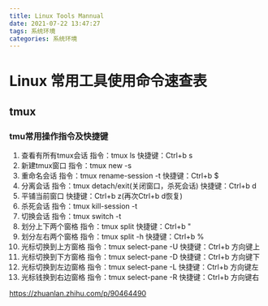 ```yaml
---
title: Linux Tools Mannual
date: 2021-07-22 13:47:27
tags: 系统环境
categories: 系统环境
---
```

# Linux 常用工具使用命令速查表

## tmux

### tmu常用操作指令及快捷键

1. 查看有所有tmux会话
   指令：tmux ls
   快捷键：Ctrl+b s
2. 新建tmux窗口
   指令：tmux new -s <session-name>
3. 重命名会话
   指令：tmux rename-session -t <old-name> <new-name>
   快捷键：Ctrl+b $
4. 分离会话
   指令：tmux detach/exit(关闭窗口，杀死会话)
   快捷键：Ctrl+b d
5. 平铺当前窗口
   快捷键：Ctrl+b z(再次Ctrl+b d恢复)
6. 杀死会话
   指令：tmux kill-session -t <session-name>
7. 切换会话
   指令：tmux switch -t <session-name>
8. 划分上下两个窗格
   指令：tmux split
   快捷键：Ctrl+b "
9.  划分左右两个窗格
   指令：tmux split -h
   快捷键：Ctrl+b %
10. 光标切换到上方窗格
   指令：tmux select-pane -U
   快捷键：Ctrl+b 方向键上
11. 光标切换到下方窗格
   指令：tmux select-pane -D
   快捷键：Ctrl+b 方向键下
12. 光标切换到左边窗格
   指令：tmux select-pane -L
   快捷键：Ctrl+b 方向键左
13. 光标钱换到右边窗格
   指令：tmux select-pane -R
   快捷键：Ctrl+b 方向键右

https://zhuanlan.zhihu.com/p/90464490
